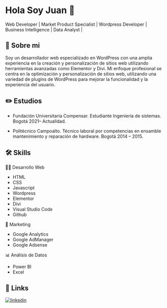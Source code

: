 
# Hola Soy Juan 👋

Web Developer | Market Product Specialist | Wordpress Developer | Business Intelligence | Data Analyst |


## 🚀 Sobre mi

Soy un desarrollador web especializado en WordPress con una amplia experiencia en la creación y personalización de sitios web utilizando herramientas avanzadas como Elementor y Divi. Mi enfoque profesional se centra en la optimización y personalización de sitios web,
utilizando una variedad de plugins de WordPress para mejorar la funcionalidad y la experiencia del usuario.


## ✏️ Estudios

- Fundación Universitaria Compensar. Estudiante Ingeniería de sistemas. Bogotá 2021– Actualidad.

- Politécnico Campoalto. Técnico laboral por competencias en ensamble mantenimiento y reparación de hardware. Bogotá 2014 – 2015.


## 🛠 Skills

🧑‍💻 Desarrollo Web 

- HTML
- CSS
- Javascript
- Wordpress
- Elementor
- Divi
- Visual Studio Code
- Github

📢 Marketing 

- Google Analytics
- Google AdManager
- Google Adsense

📊 Análisis de Datos

- Power BI
- Excel


## 🔗 Links

[![linkedin](https://img.shields.io/badge/linkedin-0A66C2?style=for-the-badge&logo=linkedin&logoColor=white)](https://www.linkedin.com/in/juan-d-zuniga/)

